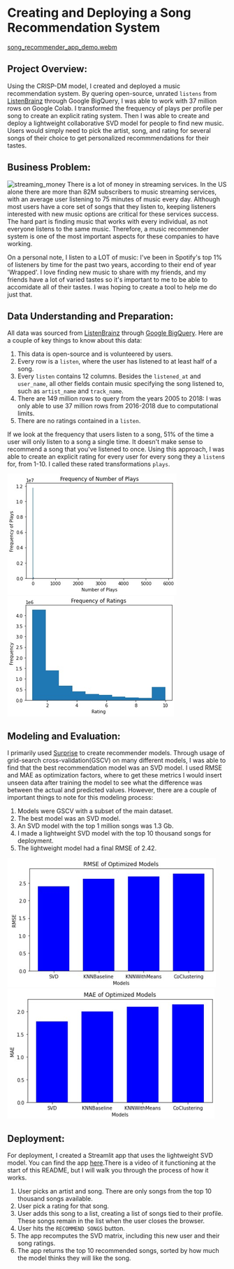 # Creating and Deploying a Song Recommendation System

[song_recommender_app_demo.webm](https://user-images.githubusercontent.com/108199202/194585900-89e964ff-988a-4be5-90a2-6b7604e14449.webm)

## Project Overview:
Using the CRISP-DM model, I created and deployed a music recommendation system. By quering open-source, unrated `listens` from [ListenBrainz](https://listenbrainz.org/) through Google BigQuery, I was able to work with 37 million rows on Google Colab. I transformed the frequency of plays per profile per song to create an explicit rating system. Then I was able to create and deploy a lightweight collaborative SVD model for people to find new music. Users would simply need to pick the artist, song, and rating for several songs of their choice to get personalized recommmendations for their tastes.

## Business Problem:
![streaming_money](https://www.garyfox.co/wp-content/uploads/2019/12/music-streaming-makes-money.png.webp)
There is a lot of money in streaming services. In the US alone there are more than 82M subscribers to music streaming services, with an average user listening to 75 minutes of music every day. Although most users have a core set of songs that they listen to, keeping listeners interested with new music options are critical for these services success. The hard part is finding music that works with every individual, as not everyone listens to the same music. Therefore, a music recommender system is one of the most important aspects for these companies to have working.

On a personal note, I listen to a LOT of music: I've been in Spotify's top 1% of listeners by time for the past two years, according to their end of year 'Wrapped'. I love finding new music to share with my friends, and my friends have a lot of varied tastes so it's important to me to be able to accomidate all of their tastes. I was hoping to create a tool to help me do just that.

## Data Understanding and Preparation:
All data was sourced from [ListenBrainz](https://listenbrainz.org/) through [Google BigQuery](https://console.cloud.google.com/marketplace/product/metabrainz/listenbrainz?project=listenbrainzrecommender). Here are a couple of key things to know about this data:
1. This data is open-source and is volunteered by users.
2. Every row is a `listen`, where the user has listened to at least half of a song.
3. Every `listen` contains 12 columns. Besides the `listened_at` and `user_name`, all other fields contain music specifying the song listened to, such as `artist_name` and `track_name`.
4. There are 149 million rows to query from the years 2005 to 2018: I was only able to use 37 million rows from 2016-2018 due to computational limits.
5. There are no ratings contained in a `listen`.

If we look at the frequency that users listen to a song, 51% of the time a user will only listen to a song a single time. It doesn't make sense to recommend a song that you've listened to once. Using this approach, I was able to create an explicit rating for every user for every song they a `listen`s for, from 1-10. I called these rated transformations `plays`.

![listen_distribution](./Graphs/frequency_plays.jpg)
![play_distribution](./Graphs/frequency_plays_engineered.jpg)

## Modeling and Evaluation:
I primarily used [Surprise](https://surprise.readthedocs.io/en/stable/index.html) to create recommender models. Through usage of grid-search cross-validation(GSCV) on many different models, I was able to find that the best recommendation model was an SVD model. I used RMSE and MAE as optimization factors, where to get these metrics I would insert unseen data after training the model to see what the difference was between the actual and predicted values. However, there are a couple of important things to note for this modeling process:
1. Models were GSCV with a subset of the main dataset.
2. The best model was an SVD model.
3. An SVD model with the top 1 million songs was 1.3 Gb.
4. I made a lightweight SVD model with the top 10 thousand songs for deployment.
5. The lightweight model had a final RMSE of 2.42.

![RMSE_GSCV](./Graphs/RMSE_GSCV.jpg)
![MAE_GSCV](./Graphs/MAE_GSCV.jpg)

## Deployment:
For deployment, I created a Streamlit app that uses the lightweight SVD model. You can find the app [here](https://mitchallison2-song-recommender-streamlitapp-tnfjie.streamlitapp.com/).There is a video of it functioning at the start of this README, but I will walk you through the process of how it works.
1. User picks an artist and song. There are only songs from the top 10 thousand songs available.
2. User pick a rating for that song.
3. User adds this song to a list, creating a list of songs tied to their profile. These songs remain in the list when the user closes the browser.
4. User hits the `RECOMMEND SONGS` button.
5. The app recomputes the SVD matrix, including this new user and their song ratings.
6. The app returns the top 10 recommended songs, sorted by how much the model thinks they will like the song.
